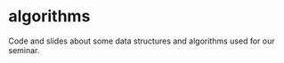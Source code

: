 algorithms
==========

Code and slides about some data structures and algorithms used for our seminar.
